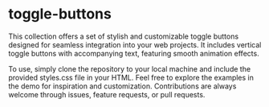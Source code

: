 # toggle-buttons
This collection offers a set of stylish and customizable toggle buttons designed for seamless integration into your web projects. 
It includes vertical toggle buttons with accompanying text, featuring smooth animation effects. 


To use, simply clone the repository to your local machine and include the provided styles.css file in your HTML. 
Feel free to explore the examples in the demo for inspiration and customization. 
Contributions are always welcome through issues, feature requests, or pull requests. 







